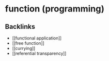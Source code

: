 # function (programming)



## Backlinks

-   [[functional application]]
-   [[free function]]
-   [[currying]]
-   [[referential transparency]]

